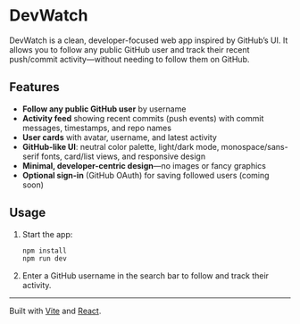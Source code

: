 # DevWatch

DevWatch is a clean, developer-focused web app inspired by GitHub’s UI. It allows you to follow any public GitHub user and track their recent push/commit activity—without needing to follow them on GitHub.

## Features
- **Follow any public GitHub user** by username
- **Activity feed** showing recent commits (push events) with commit messages, timestamps, and repo names
- **User cards** with avatar, username, and latest activity
- **GitHub-like UI**: neutral color palette, light/dark mode, monospace/sans-serif fonts, card/list views, and responsive design
- **Minimal, developer-centric design**—no images or fancy graphics
- **Optional sign-in** (GitHub OAuth) for saving followed users (coming soon)

## Usage
1. Start the app:
   ```bash
   npm install
   npm run dev
   ```
2. Enter a GitHub username in the search bar to follow and track their activity.

---

Built with [Vite](https://vitejs.dev/) and [React](https://react.dev/).
